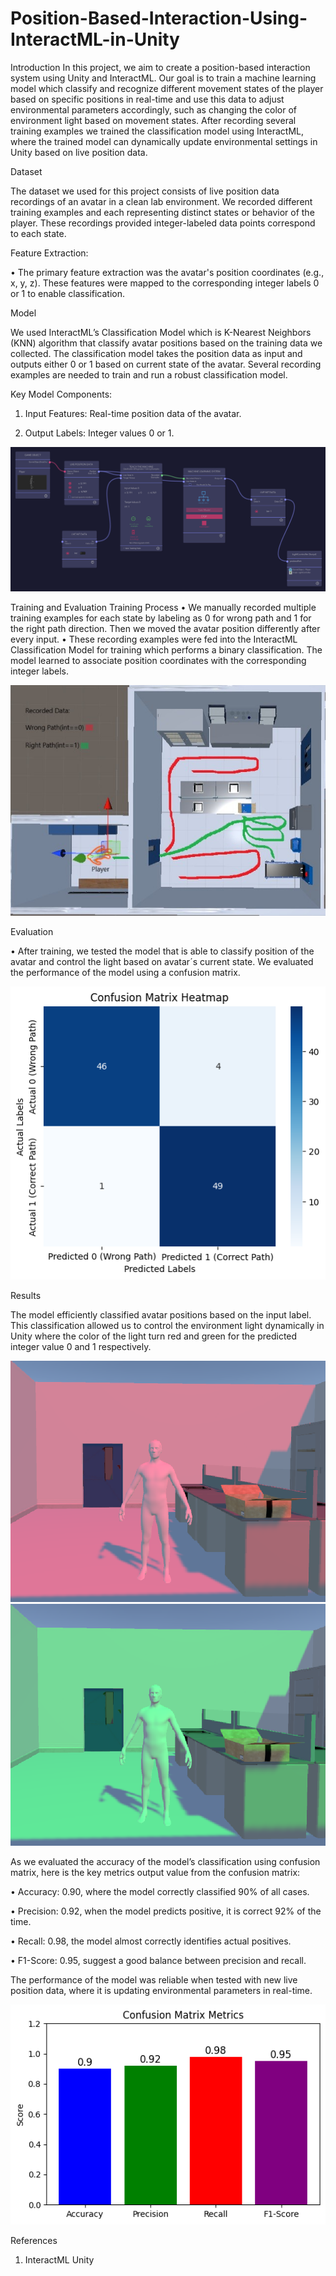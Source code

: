 # Position-Based-Interaction-Using-InteractML-in-Unity
Introduction
In this project, we aim to create a position-based interaction system using Unity and
InteractML. Our goal is to train a machine learning model which classify and recognize
different movement states of the player based on specific positions in real-time and use
this data to adjust environmental parameters accordingly, such as changing the color of
environment light based on movement states. After recording several training examples
we trained the classification model using InteractML, where the trained model can
dynamically update environmental settings in Unity based on live position data.

Dataset

The dataset we used for this project consists of live position data recordings of an
avatar in a clean lab environment. We recorded different training examples and each
representing distinct states or behavior of the player. These recordings provided
integer-labeled data points correspond to each state.

Feature Extraction:

• The primary feature extraction was the avatar's position coordinates (e.g., x, y, z).
These features were mapped to the corresponding integer labels 0 or 1 to enable
classification.

Model

We used InteractML’s Classification Model which is K-Nearest Neighbors (KNN)
algorithm that classify avatar positions based on the training data we collected. The
classification model takes the position data as input and outputs either 0 or 1 based on
current state of the avatar. Several recording examples are needed to train and run a
robust classification model.

Key Model Components:

1. Input Features: Real-time position data of the avatar.
   
2. Output Labels: Integer values 0 or 1.
   

![image alt](https://github.com/injamul-abeg/Position-Based-Interaction-Using-InteractML-in-Unity/blob/main/Model.png)

Training and Evaluation
Training Process
• We manually recorded multiple training examples for each state by labeling as 0
for wrong path and 1 for the right path direction. Then we moved the avatar
position differently after every input.
• These recording examples were fed into the InteractML Classification Model for
training which performs a binary classification. The model learned to associate
position coordinates with the corresponding integer labels.

![image alt](https://github.com/injamul-abeg/Position-Based-Interaction-Using-InteractML-in-Unity/blob/main/Data%20Recording.jpg)

Evaluation

• After training, we tested the model that is able to classify position of the avatar and control the light based on avatar´s current state. We evaluated the performance of the model using a confusion matrix.


![image alt](https://github.com/injamul-abeg/Position-Based-Interaction-Using-InteractML-in-Unity/blob/main/Heat%20Map.png)

Results

The model efficiently classified avatar positions based on the input label. This
classification allowed us to control the environment light dynamically in Unity where the
color of the light turn red and green for the predicted integer value 0 and 1 respectively.

![image alt](https://github.com/injamul-abeg/Position-Based-Interaction-Using-InteractML-in-Unity/blob/main/Red.png)
![image alt](https://github.com/injamul-abeg/Position-Based-Interaction-Using-InteractML-in-Unity/blob/main/Green.png)

As we evaluated the accuracy of the model’s classification using confusion matrix, here
is the key metrics output value from the confusion matrix:

• Accuracy: 0.90, where the model correctly classified 90% of all cases.

• Precision: 0.92, when the model predicts positive, it is correct 92% of the time.

• Recall: 0.98, the model almost correctly identifies actual positives.

• F1-Score: 0.95, suggest a good balance between precision and recall.

The performance of the model was reliable when tested with new live position data,
where it is updating environmental parameters in real-time.

![image alt](https://github.com/injamul-abeg/Position-Based-Interaction-Using-InteractML-in-Unity/blob/main/Result.png)

References

1. InteractML Unity
 
